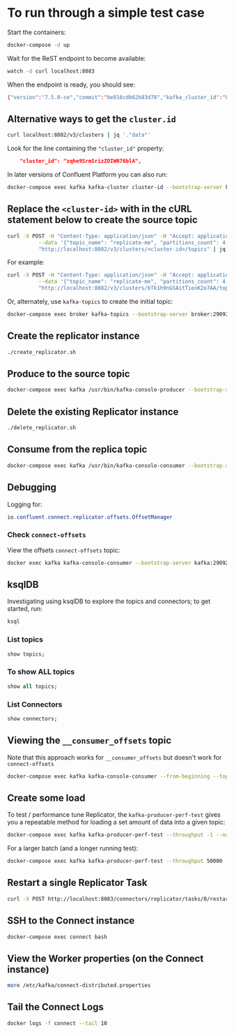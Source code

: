 # To run through a simple test case

Start the containers:

```bash
docker-compose -d up
```

Wait for the ReST endpoint to become available:

```bash
watch -d curl localhost:8083
```

When the endpoint is ready, you should see:

```bash
{"version":"7.5.0-ce","commit":"be816cdb62b83d78","kafka_cluster_id":"bTk1h9nGSAitTieoK2o7AA"}
```

## Alternative ways to get the `cluster.id`

```bash
curl localhost:8082/v3/clusters | jq '."data"'
```

Look for the line containing the `"cluster_id"` property:

```json
    "cluster_id": "zqhe9SrmSrizZOIWN76blA",
```

In later versions of Confluent Platform you can also run:

```bash
docker-compose exec kafka kafka-cluster cluster-id --bootstrap-server kafka:29092
```

## Replace the `<cluster-id>` with in the cURL statement below to create the source topic

```bash
curl -X POST -H "Content-Type: application/json" -H "Accept: application/json" \
          --data '{"topic_name": "replicate-me", "partitions_count": 4, "replication_factor": 1}' \
          "http://localhost:8082/v3/clusters/<cluster-id>/topics" | jq
```

For example:

```bash
curl -X POST -H "Content-Type: application/json" -H "Accept: application/json" \
          --data '{"topic_name": "replicate-me", "partitions_count": 4, "replication_factor": 1}' \
          "http://localhost:8082/v3/clusters/bTk1h9nGSAitTieoK2o7AA/topics" | jq
```

Or, alternately, use `kafka-topics` to create the initial topic:

```bash
docker-compose exec broker kafka-topics --bootstrap-server broker:29092 --create --topic replicate-me --partitions 4 --replication-factor 1
```

## Create the replicator instance

```bash
./create_replicator.sh
```

## Produce to the source topic

```bash
docker-compose exec kafka /usr/bin/kafka-console-producer --bootstrap-server kafka:29092 --topic replicate-me
```

## Delete the existing Replicator instance

```bash
./delete_replicator.sh
```

## Consume from the replica topic

```bash
docker-compose exec kafka /usr/bin/kafka-console-consumer --bootstrap-server kafka:29092 --topic replicate-me.replica --from-beginning
```

## Debugging

Logging for:

```java
io.confluent.connect.replicator.offsets.OffsetManager
```

### Check `connect-offsets`

View the offsets `connect-offsets` topic:

```bash
docker exec kafka kafka-console-consumer --bootstrap-server kafka:29092 --topic connect-offsets --from-beginning --property print.key=true --property print.timestamp=true
```

## ksqlDB

Investigating using ksqlDB to explore the topics and connectors; to get started, run:

```bash
ksql
```

### List topics

```sql
show topics;
```

### To show ALL topics

```sql
show all topics;
```

### List Connectors

```sql
show connectors;
```

## Viewing the `__consumer_offsets` topic

Note that this approach works for `__consumer_offsets` but doesn't work for `connect-offsets`

```bash
docker-compose exec kafka kafka-console-consumer --from-beginning --topic __consumer_offsets --bootstrap-server kafka:29092 --formatter "kafka.coordinator.group.GroupMetadataManager\$OffsetsMessageFormatter"
```

## Create some load

To test / performance tune Replicator, the `kafka-producer-perf-test` gives you a repeatable method for loading a set amount of data into a given topic:

```bash
docker-compose exec kafka kafka-producer-perf-test --throughput -1 --num-records 1000000 --topic replicate-me --record-size 1000 --producer-props bootstrap.servers=kafka:29092 acks=all
```

For a larger batch (and a longer running test):

```bash
docker-compose exec kafka kafka-producer-perf-test --throughput 50000 --num-records 10000000 --topic replicate-me --record-size 100 --producer-props bootstrap.servers=kafka:29092 acks=all compression.type=lz4 batch.size=800000 linger.ms=100
```

## Restart a single Replicator Task

```bash
curl -X POST http://localhost:8083/connectors/replicator/tasks/0/restart | jq
```

## SSH to the Connect instance

```bash
docker-compose exec connect bash
```

## View the Worker properties (on the Connect instance)

```bash
more /etc/kafka/connect-distributed.properties
```

## Tail the Connect Logs

```bash
docker logs -f connect --tail 10
```
